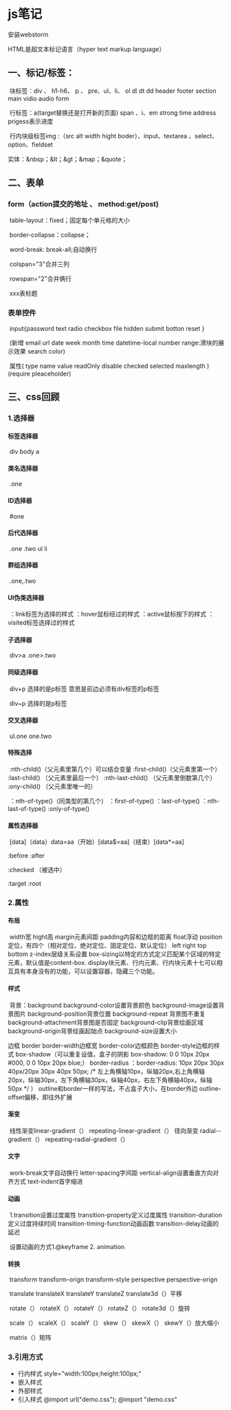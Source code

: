 # js笔记

安装webstorm

HTML是超文本标记语言（hyper text markup language）

## 一、标记/标签：

​	块标签：div 、 h1-h6、  p 、 pre、ul、li、 ol dl  dt  dd  header  footer section main  vidio audio  form

​	行标签：a(target替换还是打开新的页面)  span 、i、em   strong  time  address  prigess表示进度

​	行内块级标签img :（src  alt  width  hight  boder）、input、textarea 、select、option、fieldset

实体：&nbsp；&lt；&gt；&map；&quote；

## 二、表单

### 	form（action提交的地址  、  method:get/post)

​		table-layout：fixed；固定每个单元格的大小

​		border-collapse：collapse；

​		word-break: break-all;自动换行

​		colspan="3"合并三列

​		rowspan="2"合并俩行

​		<caption>xxx表</caption>标题

### 	表单控件

​			input{password  text  radio  checkbox   file  hidden  submit  botton  reset }

​			(新增  email  url   date  week  month  time  datetime-local  number  range:滑块的展示效果  search  color)

​			属性( type name  value  readOnly   disable  checked  selected maxlength )(require  pleaceholder)

## 三、css回顾

### 1.选择器

#### 标签选择器

​			div   body  a

#### 类名选择器

​			.one

#### ID选择器

​			 #one

#### 后代选择器

​			 .one .two   ul li

#### 群组选择器

​			  .one,.two

#### UI伪类选择器    

​			：link标签为选择的样式      ：hover鼠标经过的样式     ：active鼠标按下的样式        ：visited标签选择过的样式

#### 子选择器

​			div>a        .one>.two

#### 同级选择器   

​			   div+p 选择的是p标签   意思是前边必须有div标签的p标签

​			   div~p  选择的是p标签

#### 交叉选择器    

​			 ul.one      one.two

#### 特殊选择

​			:nth-child()（父元素里第几个）可以结合变量    :first-child()（父元素里第一个）     :last-child() （父元素里最后一个）    :nth-last-child() （父元素里倒数第几个）    :ony-child() （父元素里唯一的）  

​			：nth-of-type()（同类型的第几个）     ：first-of-type()       ：last-of-type()       ：nth-last-of-type()       :only-of-type()

#### 属性选择器

​			[data]（data）data=aa（开始）[data$=aa]（结束）[data*=aa]

:before    :after

:checked    （被选中）

:target    :root

### 2.属性

#### 	布局

​			width宽     hight高     margin元素间距    padding内容和边框的距离     float浮动    position定位，有四个（相对定位、绝对定位、固定定位、默认定位） left   right   top  bottom   z-index层级关系设置     box-sizing以特定的方式定义匹配某个区域的特定元素，默认值是content-box.   display块元素、行内元素、行内块元素十七可以相互具有本身没有的功能，可以设置容器，隐藏三个功能。

#### 	样式

​		背景：background  background-color设置背景颜色   background-image设置背景图片  background-position背景位置   background-repeat 背景图不重复  background-attachment背景图是否固定    	background-clip背景绘画区域    background-origin背景绘画起始点      background-size设置大小   

边框  border   border-width边框宽     border-color边框颜色     border-style边框的样式        box-shadow（可以重复设值，盒子的阴影           box-shadow: 0 0 10px 20px #000, 0 0 10px 20px blue;）   border-radius ：border-radius: 10px 20px 30px 40px/20px 30px 40px 50px;      /* 左上角横轴10px，纵轴20px,右上角横轴20px，纵轴30px，左下角横轴30px，纵轴40px，右左下角横轴40px，纵轴50px */  ）  outline和border一样的写法，不占盒子大小，在border外边      outline-offset偏移，即往外扩展

#### 	渐变

​			线性渐变linear-gradient（）     repeating-linear-gradient（）   径向渐变 radial--gradient（）    repeating-radial-gradient（）  

#### 	文字

​			work-break文字自动换行    letter-spacing字间距    vertical-align设置垂直方向对齐方式    text-indent首字缩进

#### 	动画

​			1.transition设置过度属性     transition-property定义过度属性    transition-duration定义过度持续时间      transition-timing-function动画函数    transition-delay动画的延迟

​			设置动画的方式1.@keyframe       2. animation

#### 	转换

​			transform     transform-orign      transform-style       perspective       perspective-orign

​			translate     translateX             translateY             translateZ      translate3d（）平移

​			rotate（）        rotateX（）    rotateY（）    rotateZ（）    rotate3d（）旋转

​			scale（）     scaleX（）   scaleY（）       skew（）      skewX（）  skewY（）放大缩小

​			matrix（）矩阵	  

### 3.引用方式

- 行内样式 style="width:100px;height:100px;"
- 嵌入样式 <style>.one{width:100px;height:100px;};</style>
- 外部样式 <link rel='stylesheet' href="">
- 引入样式 @import url("demo.css");   @import  "demo.css"



